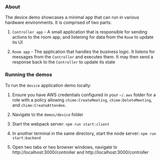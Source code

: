 ### About

The device demo showcases a minimal app that can run in various hardware environments. It is comprised of two parts:

1. `Controller app` - A small application that is responsible for sending actions to the room app, and listening for data from the `Room` to update its UI

2. `Room app` - The application that handles the business logic. It listens for messages from the `Controller` and executes them. It may then send a response back to the `Controller` to update its state

### Running the demos

To run the `device` application demo locally:

1. Ensure you have AWS credentials configured in your `~/.aws` folder for a role with a policy allowing `chime:CreateMeeting`, `chime:DeleteMeeting`, and `chime:CreateAttendee`.

2. Navigate to the `demos/device` folder

3. Start the webpack server: `npm run start:client`

4. In another terminal in the same directory, start the node server: `npm run start:backend`

5. Open two tabs or two browser windows, navigate to http://localhost:3000/controller and http://localhost:3000/controller
